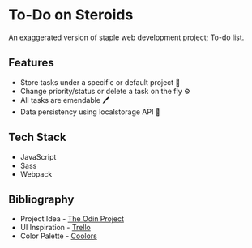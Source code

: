 # To-Do on Steroids

An exaggerated version of staple web development project; To-do list.

## Features

- Store tasks under a specific or default project 📝
- Change priority/status or delete a task on the fly ⚙️
- All tasks are emendable 🖊️
- Data persistency using localstorage API 🏪

## Tech Stack

- JavaScript
- Sass
- Webpack

## Bibliography

- Project Idea - [The Odin Project](https://www.theodinproject.com/lessons/node-path-javascript-todo-list)
- UI Inspiration - [Trello](https://trello.com/)
- Color Palette - [Coolors](https://coolors.co/)
